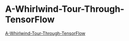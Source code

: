 # A-Whirlwind-Tour-Through-TensorFlow
[A-Whirlwind-Tour-Through-TensorFlow](https://findmyway.github.io/A-Whirlwind-Tour-Through-TensorFlow/tensorflow.html)
